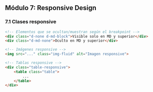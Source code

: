 ## Módulo 7: Responsive Design

### 7.1 Clases responsive
```html
<!-- Elementos que se ocultan/muestran según el breakpoint -->
<div class="d-none d-md-block">Visible solo en MD y superior</div>
<div class="d-md-none">Oculto en MD y superior</div>

<!-- Imágenes responsive -->
<img src="..." class="img-fluid" alt="Imagen responsive">

<!-- Tablas responsive -->
<div class="table-responsive">
    <table class="table">
        ...
    </table>
</div>
```